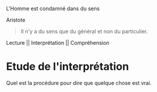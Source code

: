 

L'Homme est condamné dans du sens

Aristote

> Il n'y a du sens que du général et non du particulier.

Lecture || Interprétation || Compréhension

# Etude de l'interprétation

Quel est la procédure pour dire que quelque chose est vrai.
